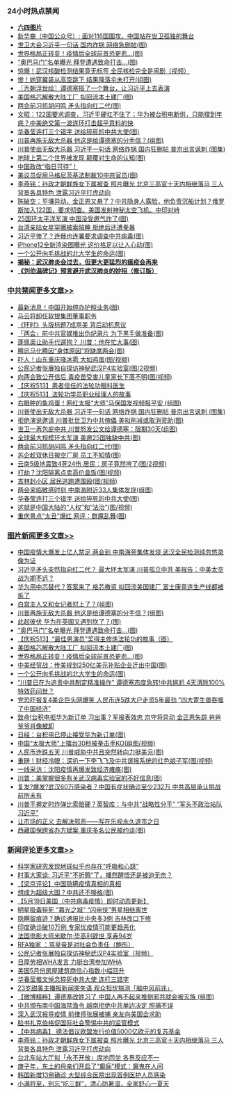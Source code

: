 <div class="catlist">
<h3>24小时热点禁闻</h3>
<ul>
<li><b><a href="64photo" target="_blank">六四图片</a></b></li>
<li><a href="https://github.com/fqnews/bnews/blob/master/baitai/20200519/1330678.md">新华裔（中国公众号）: 面对116国围攻，中国站在世卫孤独的舞台</a></li>
<li><a href="https://github.com/fqnews/bnews/blob/master/cbnews/20200519/1330782.md">世卫大会习近平一句话 国内炸锅 网络急删帖(图)</a></li>
<li><a href="https://github.com/fqnews/bnews/blob/master/topimagenews/20200519/1330659.md">世界格局正转变！疫情后全球前景恐更悲…(图)</a></li>
<li><a href="https://github.com/fqnews/bnews/blob/master/topimagenews/20200519/1330873.md">“奥巴马门”名单曝光 拜登遭遇致命打击…(图)</a></li>
<li><a href="https://github.com/fqnews/bnews/blob/master/cbnews/20200519/1330733.md">惊爆！武汉核酸检测结果竟无标签 全民核检完全是闹剧（视频）</a></li>
<li><a href="https://github.com/fqnews/bnews/blob/master/cbnews/20200519/1330867.md">惨！她穿翼装从高空跳下 结果降落伞未打开(组图)</a></li>
<li><a href="https://github.com/fqnews/bnews/blob/master/ssgc/20200519/1330688.md">〖兲朝浮世绘〗谭德塞搭了一个舞台，让习近平上去表演</a></li>
<li><a href="https://github.com/fqnews/bnews/blob/master/topimagenews/20200519/1330755.md">美国格芯解散大陆工厂 拟回流本土建厂(图)</a></li>
<li><a href="https://github.com/fqnews/bnews/blob/master/cbnews/20200519/1330914.md">两会前习抓胡问鸣 矛头指向红二代(图)</a></li>
<li><a href="https://github.com/fqnews/bnews/blob/master/cbnews/20200519/1330764.md">文昭：122国要求调查，习近平硬扛不住了；华为被台积电断供，只能撑到年底？中美绝交第一波连环打击超乎意料的快</a></li>
<li><a href="https://github.com/fqnews/bnews/blob/master/cbnews/20200519/1330897.md">华春莹连打三个错字 送给猝死的中共大使(图)</a></li>
<li><a href="https://github.com/fqnews/bnews/blob/master/topimagenews/20200519/1330917.md">川普再施无敌大杀器 他这是给谭德塞的分手信？(组图)</a></li>
<li><a href="https://github.com/fqnews/bnews/blob/master/cbnews/20200519/1330937.md">川普使出无敌大杀器 习近平一句话 网络炸锅 国内狂删帖 普京出言讽刺 (图集)</a></li>
<li><a href="https://github.com/fqnews/bnews/blob/master/cnnews/20200519/1330837.md">地球上第二个世界被发现 颠覆对生命的认知(图)</a></li>
<li><a href="https://github.com/fqnews/bnews/blob/master/baitai/20200519/1330776.md">中国政改“指日可待”！</a></li>
<li><a href="https://github.com/fqnews/bnews/blob/master/cbnews/20200519/1330722.md">美议员促用马格尼茨基法制裁10中共官员(图)</a></li>
<li><a href="https://github.com/fqnews/bnews/blob/master/comments/20200519/1330936.md">李燕铭：孙政才朝鲜族女下属被查 照片曝光 北京三高官十天内相继落马 三人背景各具特色 泄露习近平打虎动向</a></li>
<li><a href="https://github.com/fqnews/bnews/blob/master/cbnews/20200519/1330720.md">陈破空：平壤异动，金正恩又悬了？中共隐身人露脸，他负责沉船计划？俄罗斯加入122国，要求彻查。美国发射神秘太空飞机。中印对峙 </a></li>
<li><a href="https://github.com/fqnews/bnews/blob/master/comments/20200519/1330745.md">25国环太平洋军演 中国没受邀气炸了(图)</a></li>
<li><a href="https://github.com/fqnews/bnews/blob/master/headline/20200518/1330595.md">台湾亲陆女星罕曝被索陪睡 拒绝后还遭拳暴</a></li>
<li><a href="https://github.com/fqnews/bnews/blob/master/cbnews/20200519/1330794.md">习近平惨了？连俄也连署要求调查中共病毒(图)</a></li>
<li><a href="https://github.com/fqnews/bnews/blob/master/cnnews/20200519/1330924.md">iPhone12全新渲染图曝光 这价格足以让人心动(图)</a></li>
<li><a href="https://github.com/fqnews/bnews/blob/master/topimagenews/20200518/1330567.md">一个公开向毛挑战的北大学生的命运(图)</a></li>
<li><b><a href="https://github.com/fqnews/bnews/blob/master/comments/20200211/1275071.md" target="_blank">揭秘：武汉肺炎会过去，但更大更猛烈的瘟疫会再来</a></b></li>
<li><b><a href="https://github.com/fqnews/bnews/blob/master/comments/20200207/1272816.md" target="_blank">《刘伯温碑记》预言避开武汉肺炎的妙招（修订版）</a></b></li>
</ul>
</div>

<div class="catlist">
<h3><a href="https://github.com/fqnews/bnews/blob/master/cbnews/" target="_blank">中共禁闻</a><span><a href="https://github.com/fqnews/bnews/blob/master/cbnews/" target="_blank" rel="nofollow">更多文章>></a></span></h3>
<ul>
<li><a href="https://github.com/fqnews/bnews/blob/master/cbnews/20200519/1331083.md" target="_blank">最新消息！中国开始停办护照业务(图)</a></li>
<li><a href="https://github.com/fqnews/bnews/blob/master/cbnews/20200519/1331066.md" target="_blank">马云将卸任软银集团董事职务</a></li>
<li><a href="https://github.com/fqnews/bnews/blob/master/cbnews/20200519/1331065.md" target="_blank">《环时》头版标题7成骂美 背后动机惹议</a></li>
<li><a href="https://github.com/fqnews/bnews/blob/master/cbnews/20200519/1331048.md" target="_blank">「两会」前中共官媒推出伪纪录片 为下黑手做准备(图)</a></li>
<li><a href="https://github.com/fqnews/bnews/blob/master/cbnews/20200519/1331047.md" target="_blank">蓬佩奥让助手代遛狗？ 川普：他在忙大事(图)</a></li>
<li><a href="https://github.com/fqnews/bnews/blob/master/cbnews/20200519/1331025.md" target="_blank">腾讯马化腾因“身体原因”将缺席两会(图)</a></li>
<li><a href="https://github.com/fqnews/bnews/blob/master/cbnews/20200519/1331006.md" target="_blank">吓人！山东重庆降冰雹 大如鸡蛋(图/视频)</a></li>
<li><a href="https://github.com/fqnews/bnews/blob/master/cbnews/20200519/1331005.md" target="_blank">公民记者张展独自探访神秘武汉P4实验室(图/2视频)</a></li>
<li><a href="https://github.com/fqnews/bnews/blob/master/cbnews/20200519/1330990.md" target="_blank">向两会致公开信后 毒疫苗受害儿童家长下落不明(图/视频)</a></li>
<li><a href="https://github.com/fqnews/bnews/blob/master/cbnews/20200519/1330970.md" target="_blank">【庆祝513】患者信任的法轮功眼科医生</a></li>
<li><a href="https://github.com/fqnews/bnews/blob/master/cbnews/20200519/1330971.md" target="_blank">【庆祝513】法轮功学员职业经理人的故事</a></li>
<li><a href="https://github.com/fqnews/bnews/blob/master/cbnews/20200519/1330962.md" target="_blank">右眼肿的象鸡蛋！网红太极“大师”马保国发视频报平安 (组图)</a></li>
<li><a href="https://github.com/fqnews/bnews/blob/master/cbnews/20200519/1330937.md" target="_blank">川普使出无敌大杀器 习近平一句话 网络炸锅 国内狂删帖 普京出言讽刺 (图集)</a></li>
<li><a href="https://github.com/fqnews/bnews/blob/master/cbnews/20200519/1330933.md" target="_blank">拒绝演说邀请 川普批世卫为中共傀儡 美拟削减或取消资助(图)</a></li>
<li><a href="https://github.com/fqnews/bnews/blob/master/cbnews/20200519/1330926.md" target="_blank">世卫一再包庇中共 川普怒发公文给谭德塞：限期30天(组图)</a></li>
<li><a href="https://github.com/fqnews/bnews/blob/master/cbnews/20200519/1330921.md" target="_blank">全球最大规模环太军演 美邀25国独缺中共(图)</a></li>
<li><a href="https://github.com/fqnews/bnews/blob/master/cbnews/20200519/1330914.md" target="_blank">两会前习抓胡问鸣 矛头指向红二代(图)</a></li>
<li><a href="https://github.com/fqnews/bnews/blob/master/cbnews/20200519/1330913.md" target="_blank">苏企趁双休日搬空厂房 员工不知情(图)</a></li>
<li><a href="https://github.com/fqnews/bnews/blob/master/cbnews/20200519/1330912.md" target="_blank">云南5级地震致4死24伤 居民：房子竟然垮了(图/2视频)</a></li>
<li><a href="https://github.com/fqnews/bnews/blob/master/cbnews/20200519/1330911.md" target="_blank">打劫？沈阳隔离点卖高价盒饭(图/视频)</a></li>
<li><a href="https://github.com/fqnews/bnews/blob/master/cbnews/20200519/1330910.md" target="_blank">吉林封小区 居民逃跑遭围殴(图/视频)</a></li>
<li><a href="https://github.com/fqnews/bnews/blob/master/cbnews/20200519/1330898.md" target="_blank">两会来临敏感时刻 中南海附近33人集体发烧(组图)</a></li>
<li><a href="https://github.com/fqnews/bnews/blob/master/cbnews/20200519/1330897.md" target="_blank">华春莹连打三个错字 送给猝死的中共大使(图)</a></li>
<li><a href="https://github.com/fqnews/bnews/blob/master/cbnews/20200519/1330893.md" target="_blank">这就是中国大陆的“人权”和“法治”(图/视频)</a></li>
<li><a href="https://github.com/fqnews/bnews/blob/master/cbnews/20200519/1330886.md" target="_blank">重庆景点“太丑”爆红 网评：群魔乱舞(图)</a></li>

</ul>
</div>
<div class="catlist">
<h3><a href="https://github.com/fqnews/bnews/blob/master/topimagenews/" target="_blank">图片新闻</a><span><a href="https://github.com/fqnews/bnews/blob/master/topimagenews/" target="_blank" rel="nofollow">更多文章>></a></span></h3>
<ul>
<li><a href="https://github.com/fqnews/bnews/blob/master/topimagenews/20200519/1331097.md" target="_blank">中国疫情大爆发上亿人禁足 两会到 中南海旁集体发烧 武汉全民检测纯忽悠录像为证</a></li>
<li><a href="https://github.com/fqnews/bnews/blob/master/topimagenews/20200519/1331072.md" target="_blank">习近平矛头突然指向红二代？ 最大环太军演 川普孤立中共 美报告：中美太空战为期不远？</a></li>
<li><a href="https://github.com/fqnews/bnews/blob/master/topimagenews/20200519/1331064.md" target="_blank">华为用中芯替代？答案来了 格芯撤资 拟回流美国建厂 富士康竟连生产线都被拆了</a></li>
<li><a href="https://github.com/fqnews/bnews/blob/master/topimagenews/20200519/1330961.md" target="_blank">白宫主人又和女记者怼上了？(组图)</a></li>
<li><a href="https://github.com/fqnews/bnews/blob/master/topimagenews/20200519/1330917.md" target="_blank">川普再施无敌大杀器 他这是给谭德塞的分手信？(组图)</a></li>
<li><a href="https://github.com/fqnews/bnews/blob/master/topimagenews/20200519/1330909.md" target="_blank">此起彼伏 华为在英国又遇到坎了？(图)</a></li>
<li><a href="https://github.com/fqnews/bnews/blob/master/topimagenews/20200519/1330873.md" target="_blank">“奥巴马门”名单曝光 拜登遭遇致命打击…(图)</a></li>
<li><a href="https://github.com/fqnews/bnews/blob/master/comments/20200519/1330603.md" target="_blank">【庆祝513】“最佳男演员”奖得主修炼法轮功的故事（图）</a></li>
<li><a href="https://github.com/fqnews/bnews/blob/master/topimagenews/20200519/1330755.md" target="_blank">美国格芯解散大陆工厂 拟回流本土建厂(图)</a></li>
<li><a href="https://github.com/fqnews/bnews/blob/master/topimagenews/20200519/1330659.md" target="_blank">世界格局正转变！疫情后全球前景恐更悲…(图)</a></li>
<li><a href="https://github.com/fqnews/bnews/blob/master/topimagenews/20200519/1330646.md" target="_blank">中美经贸战：传美规划250亿美元补贴企业迁出中国(图)</a></li>
<li><a href="https://github.com/fqnews/bnews/blob/master/topimagenews/20200518/1330567.md" target="_blank">一个公开向毛挑战的北大学生的命运(图)</a></li>
<li><a href="https://github.com/fqnews/bnews/blob/master/topimagenews/20200518/1330550.md" target="_blank">&#8220;川普已在为追责中共制定精准操作” 谭德塞态度急转!中共尴尬 4天清除100%特效药问世？</a></li>
<li><a href="https://github.com/fqnews/bnews/blob/master/topimagenews/20200518/1330488.md" target="_blank">党恐吓报复4美企巨头网爆笑 人民币连5跌大户走资5年最劲 “四大寄生兽吞噬了中国经济”</a></li>
<li><a href="https://github.com/fqnews/bnews/blob/master/topimagenews/20200518/1330475.md" target="_blank">致命!台积电拒华为新订单 习出事？军报表效忠 京守将异动 金正恩失踪 爸爸爷爷肖像被卸</a></li>
<li><a href="https://github.com/fqnews/bnews/blob/master/topimagenews/20200518/1330411.md" target="_blank">日经：台积电已停止接受华为新订单(图)</a></li>
<li><a href="https://github.com/fqnews/bnews/blob/master/topimagenews/20200518/1330391.md" target="_blank">中国“太极大师”上擂台30秒被拳击手KO(组图/视频)</a></li>
<li><a href="https://github.com/fqnews/bnews/blob/master/topimagenews/20200518/1330377.md" target="_blank">人民币连跌五天 川普威胁中共且突然转向力挺美元(图)</a></li>
<li><a href="https://github.com/fqnews/bnews/blob/master/topimagenews/20200518/1330357.md" target="_blank">重磅！财经冷眼：深扒一下李飞飞及中共谍报系统的红色娘子军(图/视频)</a></li>
<li><a href="https://github.com/fqnews/bnews/blob/master/topimagenews/20200518/1330284.md" target="_blank">一线采访：沈阳疫情再爆发致经济瘫痪(图)</a></li>
<li><a href="https://github.com/fqnews/bnews/blob/master/topimagenews/20200518/1330283.md" target="_blank">川普：美掌握很多有关武汉病毒实验室的不好信息(图)</a></li>
<li><a href="https://github.com/fqnews/bnews/blob/master/topimagenews/20200518/1330185.md" target="_blank">复发?爆发?武汉60万感染者？中国有症状确诊至少232万 中共高层承认挑战前所未有</a></li>
<li><a href="https://github.com/fqnews/bnews/blob/master/topimagenews/20200517/1330104.md" target="_blank">川普手握定时炸弹比索赔硬？英智库：与中共&#8221;战略性分手&#8221; “军头不政治站队习近平”</a></li>
<li><a href="https://github.com/fqnews/bnews/blob/master/topimagenews/20200517/1330090.md" target="_blank">让市场的正义 去解决邪恶——写在乐视永久退市之日</a></li>
<li><a href="https://github.com/fqnews/bnews/blob/master/topimagenews/20200517/1330070.md" target="_blank">西藏国保跨省办方斌案 重庆多名公民被约谈(图)</a></li>

</ul>
</div>
<div class="catlist">
<h3><a href="https://github.com/fqnews/bnews/blob/master/comments/" target="_blank">新闻评论</a><span><a href="https://github.com/fqnews/bnews/blob/master/comments/" target="_blank" rel="nofollow">更多文章>></a></span></h3>
<ul>
<li><a href="https://github.com/fqnews/bnews/blob/master/comments/20200519/1331081.md" target="_blank">科学家研究发现地球似乎也存在“呼吸和心跳”</a></li>
<li><a href="https://github.com/fqnews/bnews/blob/master/comments/20200519/1331080.md" target="_blank">时事大家谈: 习近平“不折腾”了，幡然醒悟还是被迫无奈？</a></li>
<li><a href="https://github.com/fqnews/bnews/blob/master/comments/20200519/1331076.md" target="_blank">【梁京评论】中国隐瞒疫情真相的真相</a></li>
<li><a href="https://github.com/fqnews/bnews/blob/master/comments/20200519/1331073.md" target="_blank">想成为超级大国？中共还不够格(图)</a></li>
<li><a href="https://github.com/fqnews/bnews/blob/master/comments/20200519/1331071.md" target="_blank">【5月19日美国（中共病毒疫情）即时动态更新】</a></li>
<li><a href="https://github.com/fqnews/bnews/blob/master/comments/20200519/1331070.md" target="_blank">明星吸毒猝死 “暮光之城” “闪电侠”男星相继离世</a></li>
<li><a href="https://github.com/fqnews/bnews/blob/master/comments/20200519/1331051.md" target="_blank">隐瞒留痕迹？确诊通报比中央多3例 吉林改口下修</a></li>
<li><a href="https://github.com/fqnews/bnews/blob/master/comments/20200519/1331012.md" target="_blank">印度确诊破10万例 专家忧疫情可能更趋恶化</a></li>
<li><a href="https://github.com/fqnews/bnews/blob/master/comments/20200519/1331011.md" target="_blank">法国电影大师米歇尔·毕高利辞世 享寿94岁</a></li>
<li><a href="https://github.com/fqnews/bnews/blob/master/comments/20200519/1331008.md" target="_blank">RFA独家 ：骂皇帝是对社会负责任（鲍彤）</a></li>
<li><a href="https://github.com/fqnews/bnews/blob/master/comments/20200519/1330999.md" target="_blank">公民记者张展独自探访神秘武汉P4实验室（视频）</a></li>
<li><a href="https://github.com/fqnews/bnews/blob/master/comments/20200519/1330998.md" target="_blank">日厚劳相WHA发言 力挺台湾参加WHA</a></li>
<li><a href="https://github.com/fqnews/bnews/blob/master/comments/20200519/1330993.md" target="_blank">美国5月份房屋建筑商信心指数小幅回升</a></li>
<li><a href="https://github.com/fqnews/bnews/blob/master/comments/20200519/1330985.md" target="_blank">华春莹推文悼念猝死中共大使 连打三错字</a></li>
<li><a href="https://github.com/fqnews/bnews/blob/master/comments/20200519/1330969.md" target="_blank">23岁甜美主播报新闻突失语  观众担忧揣测「脑中风前兆」</a></li>
<li><a href="https://github.com/fqnews/bnews/blob/master/comments/20200519/1330964.md" target="_blank">【微博精粹】谭德塞改姓习了 中国人再不起来推倒邪共就会被灭族 (组图)</a></li>
<li><a href="https://github.com/fqnews/bnews/blob/master/comments/20200519/1330960.md" target="_blank">中共颁布南中国海禁渔令 越南拒绝中共单边决定 照捕不误</a></li>
<li><a href="https://github.com/fqnews/bnews/blob/master/comments/20200519/1330946.md" target="_blank">深入武汉报导疫情 前律师张展被捕 亲友向美国会求助</a></li>
<li><a href="https://github.com/fqnews/bnews/blob/master/comments/20200519/1330940.md" target="_blank">脸书扎克伯格促国际社会警惕中共的监管模式</a></li>
<li><a href="https://github.com/fqnews/bnews/blob/master/comments/20200519/1330939.md" target="_blank">【中共病毒】 德法倡议欧盟发行价值5000亿欧元的复苏基金</a></li>
<li><a href="https://github.com/fqnews/bnews/blob/master/comments/20200519/1330936.md" target="_blank">李燕铭：孙政才朝鲜族女下属被查 照片曝光 北京三高官十天内相继落马 三人背景各具特色 泄露习近平打虎动向</a></li>
<li><a href="https://github.com/fqnews/bnews/blob/master/comments/20200519/1330929.md" target="_blank">台北车站大厅拟「永不开放」席地而坐  各界反应不一</a></li>
<li><a href="https://github.com/fqnews/bnews/blob/master/comments/20200519/1330927.md" target="_blank">庚子年，东土的母亲们开启了“癫痫”模式：魔鬼在人间</a></li>
<li><a href="https://github.com/fqnews/bnews/blob/master/comments/20200519/1330920.md" target="_blank">韩国新增13例确诊 大型综合医院出现首例医护人员感染</a></li>
<li><a href="https://github.com/fqnews/bnews/blob/master/comments/20200519/1330919.md" target="_blank">小满将至，别忘“吃三鲜”，清心防暑湿，全家舒心一夏天</a></li>

</ul>
</div>